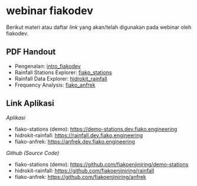 # webinar fiakodev
Berikut materi atau daftar _link_ yang akan/telah digunakan pada webinar oleh fiakodev. 

## PDF Handout

- Pengenalan: [intro_fiakodev](./fiakodev_20220725_intro_fiakodev.pdf)
- Rainfall Stations Explorer: [fiako_stations](./fiakodev_20220725_fiako_stations.pdf)
- Rainfall Data Explorer: [hidrokit_rainfall](./fiakodev_20220725_hidrokit_rainfall.pdf)
- Frequency Analysis: [fiako_anfrek](./fiakodev_20220725_fiako_anfrek.pdf)

## Link Aplikasi

*Aplikasi*

- fiako-stations (demo): https://demo-stations.dev.fiako.engineering
- hidrokit-rainfall: https://rainfall.dev.fiako.engineering
- fiako-anfrek: https://anfrek.dev.fiako.engineering

*Github (Source Code)*

- fiako-stations (demo): https://github.com/fiakoenjiniring/demo-stations
- hidrokit-rainfall: https://github.com/fiakoenjiniring/rainfall
- fiako-anfrek: https://github.com/fiakoenjiniring/anfrek

